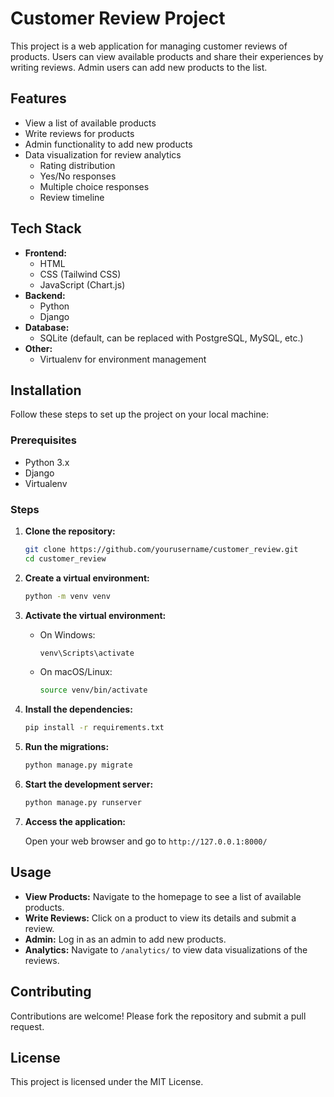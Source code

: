 # Customer Review Project

This project is a web application for managing customer reviews of products. Users can view available products and share their experiences by writing reviews. Admin users can add new products to the list.

## Features

- View a list of available products
- Write reviews for products
- Admin functionality to add new products
- Data visualization for review analytics
  - Rating distribution
  - Yes/No responses
  - Multiple choice responses
  - Review timeline

## Tech Stack

- **Frontend:**
  - HTML
  - CSS (Tailwind CSS)
  - JavaScript (Chart.js)
- **Backend:**
  - Python
  - Django
- **Database:**
  - SQLite (default, can be replaced with PostgreSQL, MySQL, etc.)
- **Other:**
  - Virtualenv for environment management

## Installation

Follow these steps to set up the project on your local machine:

### Prerequisites

- Python 3.x
- Django
- Virtualenv

### Steps

1. **Clone the repository:**

    ```bash
    git clone https://github.com/yourusername/customer_review.git
    cd customer_review
    ```

2. **Create a virtual environment:**

    ```bash
    python -m venv venv
    ```

3. **Activate the virtual environment:**

    - On Windows:

        ```bash
        venv\Scripts\activate
        ```

    - On macOS/Linux:

        ```bash
        source venv/bin/activate
        ```

4. **Install the dependencies:**

    ```bash
    pip install -r requirements.txt
    ```

5. **Run the migrations:**

    ```bash
    python manage.py migrate
    ```

6. **Start the development server:**

    ```bash
    python manage.py runserver
    ```

7. **Access the application:**

    Open your web browser and go to `http://127.0.0.1:8000/`

## Usage

- **View Products:** Navigate to the homepage to see a list of available products.
- **Write Reviews:** Click on a product to view its details and submit a review.
- **Admin:** Log in as an admin to add new products.
- **Analytics:** Navigate to `/analytics/` to view data visualizations of the reviews.

## Contributing

Contributions are welcome! Please fork the repository and submit a pull request.

## License

This project is licensed under the MIT License.